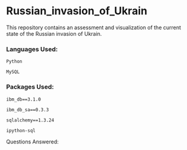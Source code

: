 # Russian_invasion_of_Ukrain
This repository contains an assessment and visualization of the current state of the Russian invasion of Ukrain.

### Languages Used:
    Python

    MySQL

### Packages Used:
    ibm_db==3.1.0 

    ibm_db_sa==0.3.3 

    sqlalchemy==1.3.24 
    
    ipython-sql

Questions Answered:
